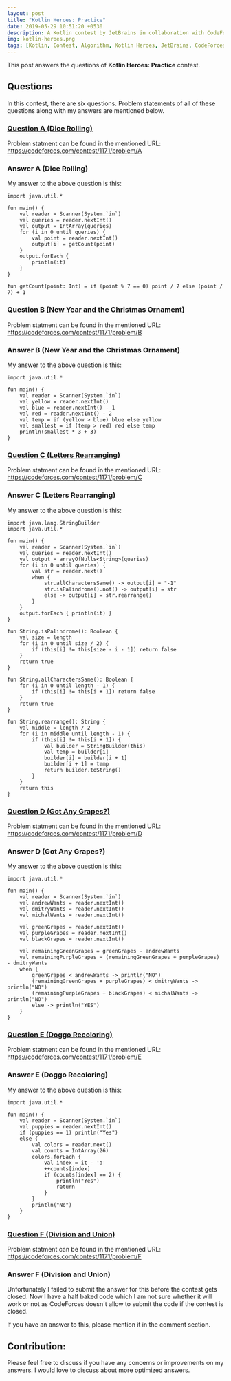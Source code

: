```yaml
---
layout: post
title: "Kotlin Heroes: Practice"
date: 2019-05-29 10:51:20 +0530
description: A Kotlin contest by JetBrains in collaboration with CodeForces
img: kotlin-heroes.png
tags: [Kotlin, Contest, Algorithm, Kotlin Heroes, JetBrains, CodeForces]
---
```

This post answers the questions of **Kotlin Heroes: Practice** contest.

## Questions
In this contest, there are six questions. Problem statements of all of these questions along with my answers are mentioned below.

### [Question A (Dice Rolling)](https://codeforces.com/contest/1171/problem/A)
Problem statment can be found in the mentioned URL: https://codeforces.com/contest/1171/problem/A

### Answer A (Dice Rolling)
My answer to the above question is this:
```
import java.util.*

fun main() {
    val reader = Scanner(System.`in`)
    val queries = reader.nextInt()
    val output = IntArray(queries)
    for (i in 0 until queries) {
        val point = reader.nextInt()
        output[i] = getCount(point)
    }
    output.forEach {
        println(it)
    }
}

fun getCount(point: Int) = if (point % 7 == 0) point / 7 else (point / 7) + 1
```

### [Question B (New Year and the Christmas Ornament)](https://codeforces.com/contest/1171/problem/B)
Problem statment can be found in the mentioned URL: https://codeforces.com/contest/1171/problem/B

### Answer B (New Year and the Christmas Ornament)
My answer to the above question is this:
```
import java.util.*

fun main() {
    val reader = Scanner(System.`in`)
    val yellow = reader.nextInt()
    val blue = reader.nextInt() - 1
    val red = reader.nextInt() - 2
    val temp = if (yellow > blue) blue else yellow
    val smallest = if (temp > red) red else temp
    println(smallest * 3 + 3)
}
```

### [Question C (Letters Rearranging)](https://codeforces.com/contest/1171/problem/C)
Problem statment can be found in the mentioned URL: https://codeforces.com/contest/1171/problem/C

### Answer C (Letters Rearranging)
My answer to the above question is this:
```
import java.lang.StringBuilder
import java.util.*

fun main() {
    val reader = Scanner(System.`in`)
    val queries = reader.nextInt()
    val output = arrayOfNulls<String>(queries)
    for (i in 0 until queries) {
        val str = reader.next()
        when {
            str.allCharactersSame() -> output[i] = "-1"
            str.isPalindrome().not() -> output[i] = str
            else -> output[i] = str.rearrange()
        }
    }
    output.forEach { println(it) }
}

fun String.isPalindrome(): Boolean {
    val size = length
    for (i in 0 until size / 2) {
        if (this[i] != this[size - i - 1]) return false
    }
    return true
}

fun String.allCharactersSame(): Boolean {
    for (i in 0 until length - 1) {
        if (this[i] != this[i + 1]) return false
    }
    return true
}

fun String.rearrange(): String {
    val middle = length / 2
    for (i in middle until length - 1) {
        if (this[i] != this[i + 1]) {
            val builder = StringBuilder(this)
            val temp = builder[i]
            builder[i] = builder[i + 1]
            builder[i + 1] = temp
            return builder.toString()
        }
    }
    return this
}
```

### [Question D (Got Any Grapes?)](https://codeforces.com/contest/1171/problem/D)
Problem statment can be found in the mentioned URL: https://codeforces.com/contest/1171/problem/D

### Answer D (Got Any Grapes?)
My answer to the above question is this:
```
import java.util.*

fun main() {
    val reader = Scanner(System.`in`)
    val andrewWants = reader.nextInt()
    val dmitryWants = reader.nextInt()
    val michalWants = reader.nextInt()

    val greenGrapes = reader.nextInt()
    val purpleGrapes = reader.nextInt()
    val blackGrapes = reader.nextInt()

    val remainingGreenGrapes = greenGrapes - andrewWants
    val remainingPurpleGrapes = (remainingGreenGrapes + purpleGrapes) - dmitryWants
    when {
        greenGrapes < andrewWants -> println("NO")
        (remainingGreenGrapes + purpleGrapes) < dmitryWants -> println("NO")
        (remainingPurpleGrapes + blackGrapes) < michalWants -> println("NO")
        else -> println("YES")
    }
}
```

### [Question E (Doggo Recoloring)](https://codeforces.com/contest/1171/problem/E)
Problem statment can be found in the mentioned URL: https://codeforces.com/contest/1171/problem/E

### Answer E (Doggo Recoloring)
My answer to the above question is this:
```
import java.util.*

fun main() {
    val reader = Scanner(System.`in`)
    val puppies = reader.nextInt()
    if (puppies == 1) println("Yes")
    else {
        val colors = reader.next()
        val counts = IntArray(26)
        colors.forEach {
            val index = it - 'a'
            ++counts[index]
            if (counts[index] == 2) {
                println("Yes")
                return
            }
        }
        println("No")
    }
}
```

### [Question F (Division and Union)](https://codeforces.com/contest/1171/problem/F)
Problem statment can be found in the mentioned URL: https://codeforces.com/contest/1171/problem/F

### Answer F (Division and Union)
Unfortunately I failed to submit the answer for this before the contest gets closed. Now I have a half baked code which I am not sure whether it will work or not as CodeForces doesn't allow to submit the code if the contest is closed.

If you have an answer to this, please mention it in the comment section.

## Contribution:
Please feel free to discuss if you have any concerns or improvements on my answers. I would love to discuss about more optimized answers.
